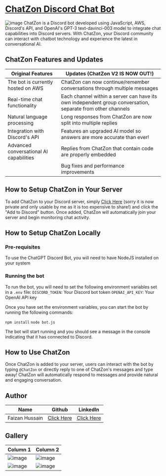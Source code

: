 # [ChatZon Discord Chat Bot](https://discord.com/api/oauth2/authorize?client_id=1080013041300668427&permissions=274877930496&scope=bot)

![image](https://user-images.githubusercontent.com/20651843/222010494-6d7d6355-e13b-4077-a545-bcde619e743a.png)
ChatZon is a Discord bot developed using JavaScript, AWS, Discord's API, and OpenAI's GPT-3 text-davinci-003 model to integrate chat capabilities into Discord servers. With ChatZon, your Discord community can interact with chatbot technology and experience the latest in conversational AI.

## ChatZon Features and Updates

| Original Features                           | Updates (ChatZon V2 IS NOW OUT!)                      |
| ------------------------------------------- | ----------------------------------------------------- |
| The bot is currently hosted on AWS          | ChatZon can now continue/remember conversations through multiple messages                               |
| Real-time chat functionality                | Each channel within a server can have its own independent group conversation, separate from other channels |
| Natural language processing                 | Long responses from ChatZon are now split into multiple replies |
| Integration with Discord's API              | Features an upgraded AI model so answers are more accurate than ever! |
| Advanced conversational AI capabilities     | Replies from ChatZon that contain code are properly embedded |
|                                             | Bug fixes and performance improvements |

## How to Setup ChatZon in Your Server
To add ChatZon to your Discord server, simply [Click Here](https://discord.com/api/oauth2/authorize?client_id=1080013041300668427&permissions=274877930496&scope=bot) (sorry it is now private and only usable by me as it is too expensive to share!) and click the "Add to Discord" button. Once added, ChatZon will automatically join your server and begin monitoring chat activity.

## How to Setup ChatZon Locally
### Pre-requisites
To use the ChatGPT Discord Bot, you will need to have NodeJS installed on your system

### Running the bot
To run the bot, you will need to set the following environment variables set in a `.env` file:
`DISCORD_TOKEN`: Your Discord bot token
`OPENAI_API_KEY`: Your OpenAI API key


Once you have set the environment variables, you can start the bot by running the following commands:

`npm install`
`node bot.js`


The bot will start running and you should see a message in the console indicating that it has connected to Discord.

## How to Use ChatZon
Once ChatZon is added to your server, users can interact with the bot by typing `@ChatZon` or directly reply to one of ChatZon's messages and type away! ChatZon will automatically respond to messages and provide natural and engaging conversation.

## Author
| Name | Github | LinkedIn |
| -------- | -------- | -------- |
| Faizan Hussain  | [Click Here](https://github.com/faizan12123)  | [Click Here](https://www.linkedin.com/in/faizan-hussain12123/)  |


## Gallery
| Column 1       | Column 2       |
| -------------- | -------------- |
| ![image](https://user-images.githubusercontent.com/20651843/223222515-e8218399-43fe-4220-a65a-45ec9c1f66b2.png) | ![image](https://user-images.githubusercontent.com/20651843/223232360-78e31eb4-6da5-4559-9a33-52cf62019831.png) |
| ![image](https://user-images.githubusercontent.com/20651843/223222691-0aca61b5-b525-48ea-9b0f-4cae582018f3.png) | ![image](https://user-images.githubusercontent.com/20651843/223232316-fd7fa04b-f035-489b-bd74-d34d63352ad3.png) |
